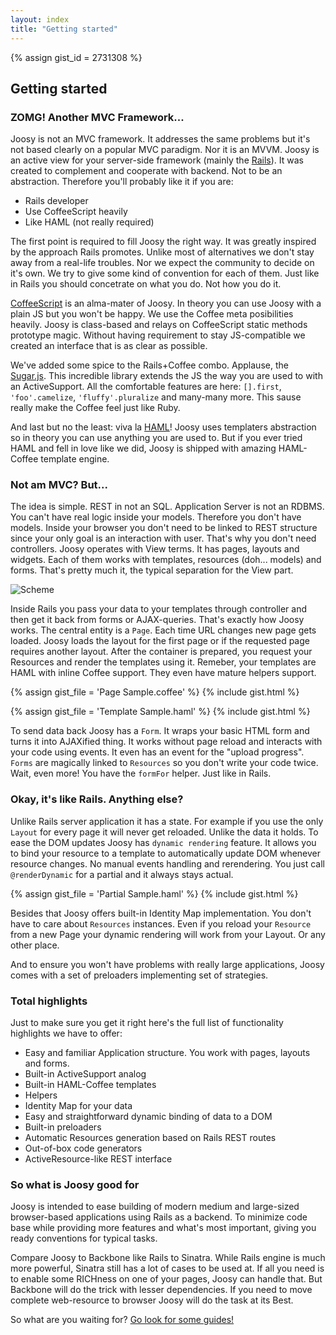 ```yaml
---
layout: index
title: "Getting started"
---
```


{% assign gist_id = 2731308 %}

## Getting started

### ZOMG! Another MVC Framework...

Joosy is not an MVC framework. It addresses the same problems but it's not based clearly on a popular MVC paradigm. Nor it is an MVVM. Joosy is an active view for your server-side framework (mainly the [Rails](http://rubyonrails.org/)). It was created to complement and cooperate with backend. Not to be an abstraction. Therefore you'll probably like it if you are:

* Rails developer
* Use CoffeeScript heavily
* Like HAML (not really required)

The first point is required to fill Joosy the right way. It was greatly inspired by the approach Rails promotes. Unlike most of alternatives we don't stay away from a real-life troubles. Nor we expect the community to decide on it's own. We try to give some kind of convention for each of them. Just like in Rails you should concetrate on what you do. Not how you do it.

[CoffeeScript](http://rubyonrails.org/) is an alma-mater of Joosy. In theory you can use Joosy with a plain JS but you won't be happy. We use the Coffee meta posibilities heavily. Joosy is class-based and relays on CoffeeScript static methods prototype magic. Without having requirement to stay JS-compatible we created an interface that is as clear as possible.

We've added some spice to the Rails+Coffee combo. Applause, the [Sugar.js](http://sugarjs.com/). This incredible library extends the JS the way you are used to with an ActiveSupport. All the comfortable features are here: `[].first`, `'foo'.camelize`, `'fluffy'.pluralize` and many-many more. This sause really make the Coffee feel just like Ruby.

And last but no the least: viva la [HAML](http://haml.info/)! Joosy uses templaters abstraction so in theory you can use anything you are used to. But if you ever tried HAML and fell in love like we did, Joosy is shipped with amazing HAML-Coffee template engine.

### Not am MVC? But...

The idea is simple. REST in not an SQL. Application Server is not an RDBMS. You can't have real logic inside your models. Therefore you don't have models. Inside your browser you don't need to be linked to REST structure since your only goal is an interaction with user. That's why you don't need controllers. Joosy operates with View terms. It has pages, layouts and widgets. Each of them works with templates, resources (doh... models) and forms. That's pretty much it, the typical separation for the View part.

![Scheme](http://cl.ly/301c0G0K300C011U3701/Joosy%20Basics.png)

Inside Rails you pass your data to your templates through controller and then get it back from forms or AJAX-queries. That's exactly how Joosy works. 
The central entity is a `Page`. Each time URL changes new page gets loaded. Joosy loads the layout for the first page or if the requested page requires another layout. After the container is prepared, you request your Resources and render the templates using it. Remeber, your templates are HAML with inline Coffee support. They even have mature helpers support.

{% assign gist_file = 'Page Sample.coffee' %}
{% include gist.html %}

{% assign gist_file = 'Template Sample.haml' %}
{% include gist.html %}

To send data back Joosy has a `Form`. It wraps your basic HTML form and turns it into AJAXified thing. It works without page reload and interacts with your code using events. It even has an event for the "upload progress". `Forms` are magically linked to `Resources` so you don't write your code twice. Wait, even more! You have the `formFor` helper. Just like in Rails.

### Okay, it's like Rails. Anything else?

Unlike Rails server application it has a state. For example if you use the only `Layout` for every page it will never get reloaded. Unlike the data it holds. To ease the DOM updates Joosy has `dynamic rendering` feature. It allows you to bind your resource to a template to automatically update DOM whenever resource changes. No manual events handling and rerendering. You just call `@renderDynamic` for a partial and it always stays actual.

{% assign gist_file = 'Partial Sample.haml' %}
{% include gist.html %}

Besides that Joosy offers built-in Identity Map implementation. You don't have to care about `Resources` instances. Even if you reload your `Resource` from a new Page your dynamic rendering will work from your Layout. Or any other place.

And to ensure you won't have problems with really large applications, Joosy comes with a set of preloaders implementing set of strategies.

### Total highlights

Just to make sure you get it right here's the full list of functionality highlights we have to offer:

* Easy and familiar Application structure. You work with pages, layouts and forms.
* Built-in ActiveSupport analog
* Built-in HAML-Coffee templates
* Helpers
* Identity Map for your data
* Easy and straightforward dynamic binding of data to a DOM
* Built-in preloaders
* Automatic Resources generation based on Rails REST routes
* Out-of-box code generators
* ActiveResource-like REST interface

### So what is Joosy good for

Joosy is intended to ease building of modern medium and large-sized browser-based applications using Rails as a backend. To minimize code base while providing more features and what's most important, giving you ready conventions for typical tasks.

Compare Joosy to Backbone like Rails to Sinatra. While Rails engine is much more powerful, Sinatra still has a lot of cases to be used at. If all you need is to enable some RICHness on one of your pages, Joosy can handle that. But Backbone will do the trick with lesser dependencies. If you need to move complete web-resource to browser Joosy will do the task at its Best.

So what are you waiting for? [Go look for some guides!](/)